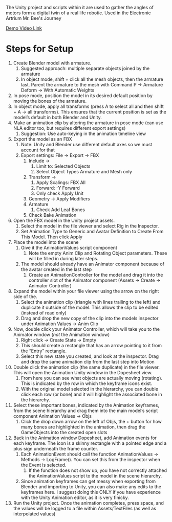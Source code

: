 
The Unity project and scripts within it are used to gather the angles of motors form a digital twin of a real life robotic. 
Used in the Electronic Artrium Mr. Bee's Journey 

[Demo Video Link](https://youtu.be/-_2ZhfuHGZw)

# Steps for Setup
1. Create Blender model with armature. 
    1. Suggested approach: multiple separate objects joined by the armature
    2. In object mode, shift + click all the mesh objects, then the armature last. Parent the armature to the mesh with Command P → Armature Deform → With Automatic Weights 
2. In pose mode, position the model in its desired default position by moving the bones of the armature.
3. In object mode, apply all transforms (press A to select all and then shift + A → all transforms). This ensures that the current position is set as the model’s default in both Blender and Unity.
4. Make an animation clip by altering the armature in pose mode (can use NLA editor too, but requires different export settings)
    1. Suggestion: Use auto-keying in the animation timeline view
5. Export the model as an FBX
    1. Note: Unity and Blender use different default axes so we must account for that 
    2. Export settings: File → Export → FBX
        1. Include → 
            1. Limit to: Selected Objects
            2. Select Object Types Armature and Mesh only 
        2. Transform →
            1. Apply Scalings: FBX All
            2. Forward: -Y Forward 
            3. Only check Apply Unit
        3. Geometry → Apply Modifiers 
        4. Armature
            1. Check Add Leaf Bones
        5. Check Bake Animation
6. Open the FBX model in the Unity project assets.
    1. Select the model in the file viewer and select Rig in the Inspector. 
    2. Set Animation Type to Generic and Avatar Definition to Create From This Model. Then click Apply
7. Place the model into the scene
    1. Give it the AnimationValues script component
        1. Note the empty Anim CIip and Rotating Object parameters. These will be filled in during later steps.
    2. The model should already have an Animator component because of the avatar created in the last step 
        1. Create an AnimationController for the model and drag it into the controller slot of the Animator component (Assets → Create → Animator Controller)
8. Expand the model within your file viewer using the arrow on the right side of the.
    1. Select the animation clip (triangle with lines trailing to the left) and duplicate it outside of the model. This allows the clip to be edited (instead of read only)
    2. Drag and drop the new copy of the clip into the models inspector under Animation Values → Anim Clip
9. Now, double click your Animator Controller, which will take you to the Animator window (*not* the Animation window)
    1. Right click → Create State → Empty 
    2. This should create a rectangle that has an arrow pointing to it from the “Entry” rectangle.
    3. Select this new state you created, and look at the inspector. Drag and drop the same animation clip from the last step into Motion
10. Double click the animation clip (the same duplicate) in the file viewer. This will open the Animation Unity window in the Dopesheet view.
    1. From here you can see what objects are actually moving (rotating). This is indicated by the row in which the keyframe icons exist. 
    2. With the original model selected in the hierarchy, you can double click each row (or bone) and it will highlight the associated bone in the hierarchy.
11. Select these important bones, indicated by the Animation keyframes, from the scene hierarchy and drag them into the main model’s script component Animation Values → Objs
    1. Click the drop down arrow on the left of Objs, the + button for how many bones are highlighted in the animation, then drag the GameObjects into the created open slots
12. Back in the Animation window Dopesheet, add Animation events for each keyframe. The icon is a skinny rectangle with a pointed edge and a plus sign underneath the frame counter.
    1. Each AnimationEvent should call the function AnimationValues → Methods → LogFrame(). You can set this from the inspector when the Event is selected. 
        1. If the function does not show up, you have not correctly attached the AnimationValues script to the model in the scene hierarchy. 
    2. Since animation keyframes can get messy when exporting from Blender and importing to Unity, you can also make any edits to the keyframes here. I suggest doing this ONLY if you have experience with the Unity Animation editor, as it is very finicky.
13. Run the Unity project. Once the animation completes, press space, and the values will be logged to a file within Assets/TextFiles (as well as interpolated values)
